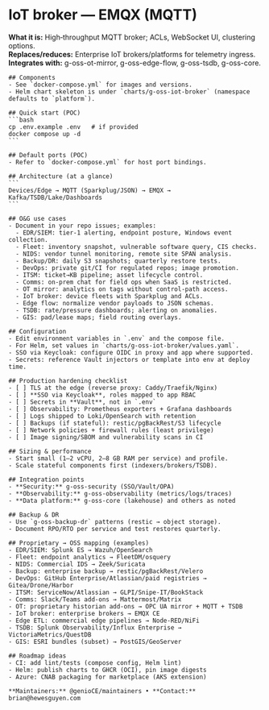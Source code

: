 # IoT broker — EMQX (MQTT)


**What it is:** High‑throughput MQTT broker; ACLs, WebSocket UI, clustering options.  
**Replaces/reduces:** Enterprise IoT brokers/platforms for telemetry ingress.  
**Integrates with:** g-oss-ot-mirror, g-oss-edge-flow, g-oss-tsdb, g-oss-core.


    ## Components
    - See `docker-compose.yml` for images and versions.
    - Helm chart skeleton is under `charts/g-oss-iot-broker` (namespace defaults to `platform`).

    ## Quick start (POC)
    ```bash
    cp .env.example .env   # if provided
    docker compose up -d
    ```

    ## Default ports (POC)
    - Refer to `docker-compose.yml` for host port bindings.

    ## Architecture (at a glance)
    ```
    Devices/Edge → MQTT (Sparkplug/JSON) → EMQX → Kafka/TSDB/Lake/Dashboards
    ```

    ## O&G use cases
    - Document in your repo issues; examples:
      - EDR/SIEM: tier‑1 alerting, endpoint posture, Windows event collection.
      - Fleet: inventory snapshot, vulnerable software query, CIS checks.
      - NIDS: vendor tunnel monitoring, remote site SPAN analysis.
      - Backup/DR: daily S3 snapshots; quarterly restore tests.
      - DevOps: private git/CI for regulated repos; image promotion.
      - ITSM: ticket→KB pipeline; asset lifecycle control.
      - Comms: on‑prem chat for field ops when SaaS is restricted.
      - OT mirror: analytics on tags without control‑path access.
      - IoT broker: device fleets with Sparkplug and ACLs.
      - Edge flow: normalize vendor payloads to JSON schemas.
      - TSDB: rate/pressure dashboards; alerting on anomalies.
      - GIS: pad/lease maps; field routing overlays.

    ## Configuration
    - Edit environment variables in `.env` and the compose file.
    - For Helm, set values in `charts/g-oss-iot-broker/values.yaml`.
    - SSO via Keycloak: configure OIDC in proxy and app where supported.
    - Secrets: reference Vault injectors or template into env at deploy time.

    ## Production hardening checklist
    - [ ] TLS at the edge (reverse proxy: Caddy/Traefik/Nginx)
    - [ ] **SSO via Keycloak**, roles mapped to app RBAC
    - [ ] Secrets in **Vault**, not in `.env`
    - [ ] Observability: Prometheus exporters + Grafana dashboards
    - [ ] Logs shipped to Loki/OpenSearch with retention
    - [ ] Backups (if stateful): restic/pgBackRest/S3 lifecycle
    - [ ] Network policies + firewall rules (least privilege)
    - [ ] Image signing/SBOM and vulnerability scans in CI

    ## Sizing & performance
    - Start small (1–2 vCPU, 2–8 GB RAM per service) and profile.
    - Scale stateful components first (indexers/brokers/TSDB).

    ## Integration points
    - **Security:** g-oss-security (SSO/Vault/OPA)
    - **Observability:** g-oss-observability (metrics/logs/traces)
    - **Data platform:** g-oss-core (lakehouse) and others as noted

    ## Backup & DR
    - Use `g-oss-backup-dr` patterns (restic → object storage).
    - Document RPO/RTO per service and test restores quarterly.

    ## Proprietary → OSS mapping (examples)
    - EDR/SIEM: Splunk ES → Wazuh/OpenSearch
    - Fleet: endpoint analytics → FleetDM/osquery
    - NIDS: Commercial IDS → Zeek/Suricata
    - Backup: enterprise backup → restic/pgBackRest/Velero
    - DevOps: GitHub Enterprise/Atlassian/paid registries → Gitea/Drone/Harbor
    - ITSM: ServiceNow/Atlassian → GLPI/Snipe‑IT/BookStack
    - Comms: Slack/Teams add‑ons → Mattermost/Matrix
    - OT: proprietary historian add‑ons → OPC UA mirror + MQTT + TSDB
    - IoT broker: enterprise brokers → EMQX CE
    - Edge ETL: commercial edge pipelines → Node‑RED/NiFi
    - TSDB: Splunk Observability/Influx Enterprise → VictoriaMetrics/QuestDB
    - GIS: ESRI bundles (subset) → PostGIS/GeoServer

    ## Roadmap ideas
    - CI: add lint/tests (compose config, Helm lint)
    - Helm: publish charts to GHCR (OCI), pin image digests
    - Azure: CNAB packaging for marketplace (AKS extension)

    **Maintainers:** @genioCE/maintainers • **Contact:** brian@hewesguyen.com
